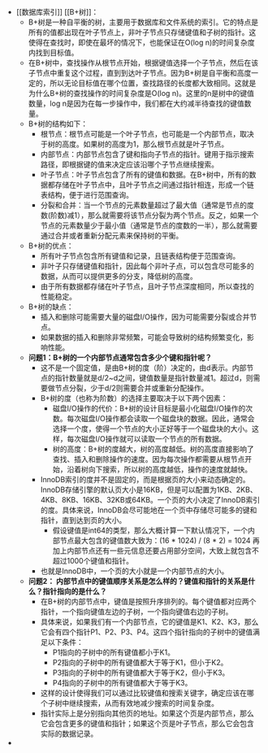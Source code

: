 - [[数据库索引]] [[B+树]]：
	- B+树是一种自平衡的树，主要用于数据库和文件系统的索引。它的特点是所有的值都出现在叶子节点上，非叶子节点只存储键值和子树的指针。这使得在查找时，即使在最坏的情况下，也能保证在O(log n)的时间复杂度内找到目标值。
	- 在B+树中，查找操作从根节点开始，根据键值选择一个子节点，然后在该子节点中重复这个过程，直到到达叶子节点。因为B+树是自平衡和高度一定的，所以无论目标值在哪个位置，查找路径的长度都大致相同。这就是为什么B+树的查找操作的时间复杂度是O(log n)。这里的n是树中的键值数量，log n是因为在每一步操作中，我们都在大约减半待查找的键值数量。
	- B+树的结构如下：
		- 根节点：根节点可能是一个叶子节点，也可能是一个内部节点，取决于树的高度。如果树的高度为1，那么根节点就是叶子节点。
		- 内部节点：内部节点包含了键和指向子节点的指针。键用于指示搜索路径，即根据键的值来决定应该沿哪个子节点继续搜索。
		- 叶子节点：叶子节点包含了所有的键值和数据。在B+树中，所有的数据都存储在叶子节点中，且叶子节点之间通过指针相连，形成一个链表结构，便于进行范围查询。
		- 分裂和合并：当一个节点的元素数量超过了最大值（通常是节点的度数(阶数)减1），那么就需要将该节点分裂为两个节点。反之，如果一个节点的元素数量少于最小值（通常是节点的度数的一半），那么就需要通过合并或者重新分配元素来保持树的平衡。
	- B+树的优点：
		- 所有叶子节点包含所有键值和记录，且链表结构便于范围查询。
		- 非叶子只存储键值和指针，因此每个非叶子点，可以包含尽可能多的数据，从而可以提供更多的分支，降低树的高度。
		- 由于所有数据都存储在叶子节点，且叶子节点深度相同，所以查找的性能稳定。
	- B+树的缺点：
		- 插入和删除可能需要大量的磁盘I/O操作，因为可能需要分裂或合并节点。
		- 如果数据的插入和删除非常频繁，可能会导致树的结构频繁变化，影响性能。
	- **问题1：B+树的一个内部节点通常包含多少个键和指针呢？**
		- 这不是一个固定值，是由B+树的度（阶）决定的，由d表示。内部节点的指针数量就是d/2~d之间，键值数量是指针数量减1。超过d，则需要做节点分裂，少于d/2则需要合并或重新分配操作。
		- B+树的度（也称为阶数）的选择主要取决于以下两个因素：
			- 磁盘I/O操作的代价：B+树的设计目标是最小化磁盘I/O操作的次数。每次磁盘I/O操作都会读取一个磁盘块的数据。因此，通常会选择一个度，使得一个节点的大小正好等于一个磁盘块的大小。这样，每次磁盘I/O操作就可以读取一个节点的所有数据。
			- 树的高度：B+树的度越大，树的高度越低。树的高度直接影响了查找、插入和删除操作的速度。因为每次操作都需要从根节点开始，沿着树向下搜索，所以树的高度越低，操作的速度就越快。
		- InnoDB索引的度并不是固定的，而是根据页的大小来动态确定的。InnoDB存储引擎的默认页大小是16KB，但是可以配置为1KB、2KB、4KB、8KB、16KB、32KB或64KB。一个页的大小决定了InnoDB索引的度。具体来说，InnoDB会尽可能地在一个页中存储尽可能多的键和指针，直到达到页的大小。
			- 假设键值是int64的类型，那么大概计算一下默认情况下，一个内部节点最大包含的键值数大致为：(16 * 1024) / (8 * 2) = 1024 再加上内部节点还有一些元信息还要占用部分空间，大致上就包含不超过1000个键值和指针。
		- 也就是InnoDB中，一个页的大小就是一个内部节点的大小。
	- **问题2： 内部节点中的键值顺序关系是怎么样的？键值和指针的关系是什么？指针指向的是什么？**
		- 在B+树的内部节点中，键值是按照升序排列的。每个键值都对应两个指针，一个指向键值左边的子树，一个指向键值右边的子树。
		- 具体来说，如果我们有一个内部节点，它的键值是K1、K2、K3，那么它会有四个指针P1、P2、P3、P4。这四个指针指向的子树中的键值满足以下条件：
			- P1指向的子树中的所有键值都小于K1。
			- P2指向的子树中的所有键值都大于等于K1，但小于K2。
			- P3指向的子树中的所有键值都大于等于K2，但小于K3。
			- P4指向的子树中的所有键值都大于等于K3。
		- 这样的设计使得我们可以通过比较键值和搜索关键字，确定应该在哪个子树中继续搜索，从而有效地减少搜索的时间复杂度。
		- 指针实际上是分别指向其他页的地址。如果这个页是内部节点，那么它会包含更多的键值和指针；如果这个页是叶子节点，那么它会包含实际的数据记录。
-